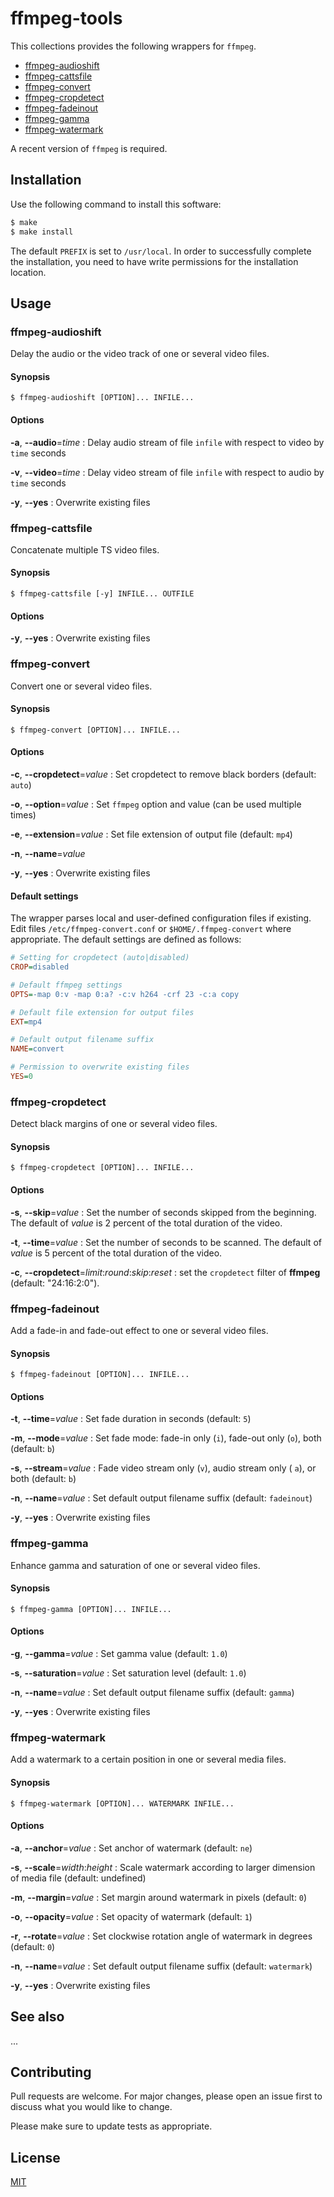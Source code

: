 # ffmpeg-tools

This collections provides the following wrappers for `ffmpeg`.

+ [ffmpeg-audioshift](#ffmpeg-audioshift)
+ [ffmpeg-cattsfile](#ffmpeg-cattsfile)
+ [ffmpeg-convert](#ffmpeg-convert)
+ [ffmpeg-cropdetect](#ffmpeg-cropdetect)
+ [ffmpeg-fadeinout](#ffmpeg-fadeinout)
+ [ffmpeg-gamma](#ffmpeg-gamma)
+ [ffmpeg-watermark](#ffmpeg-watermark)

A recent version of `ffmpeg` is required.



## Installation

Use the following command to install this software:

```bash
$ make
$ make install
```

The default `PREFIX` is set to `/usr/local`.  In order to successfully complete the installation, you need to have write permissions for the installation location.



## Usage


### ffmpeg-audioshift

Delay the audio or the video track of one or several video files.

#### Synopsis

```console
$ ffmpeg-audioshift [OPTION]... INFILE...
```

#### Options

**-a**, **--audio**=_time_
: Delay audio stream of file `infile` with respect to video by `time` seconds

**-v**, **--video**=_time_
: Delay video stream of file `infile` with respect to audio by `time` seconds

**-y**, **--yes**
: Overwrite existing files


### ffmpeg-cattsfile

Concatenate multiple TS video files.

#### Synopsis

```console
$ ffmpeg-cattsfile [-y] INFILE... OUTFILE
```

#### Options

**-y**, **--yes**
: Overwrite existing files


### ffmpeg-convert

Convert one or several video files.

#### Synopsis

```console
$ ffmpeg-convert [OPTION]... INFILE...
```

#### Options

**-c**, **--cropdetect**=_value_
: Set cropdetect to remove black borders (default: `auto`)

**-o**, **--option**=_value_
: Set `ffmpeg` option and value (can be used multiple times)

**-e**, **--extension**=_value_
: Set file extension of output file (default: `mp4`)

**-n**, **--name**=_value_

**-y**, **--yes**
: Overwrite existing files

#### Default settings

The wrapper parses local and user-defined configuration files if existing.  Edit files `/etc/ffmpeg-convert.conf` or `$HOME/.ffmpeg-convert` where appropriate.  The default settings are defined as follows:

```ini
# Setting for cropdetect (auto|disabled)
CROP=disabled

# Default ffmpeg settings
OPTS=-map 0:v -map 0:a? -c:v h264 -crf 23 -c:a copy

# Default file extension for output files
EXT=mp4

# Default output filename suffix
NAME=convert

# Permission to overwrite existing files
YES=0
```


### ffmpeg-cropdetect

Detect black margins of one or several video files.

#### Synopsis

```console
$ ffmpeg-cropdetect [OPTION]... INFILE...
```

#### Options

**-s**, **--skip**=_value_
: Set the number of seconds skipped from the beginning.  The default of _value_ is 2 percent of the total duration of the video.  

**-t**, **--time**=_value_
: Set the number of seconds to be scanned.  The default of _value_ is 5 percent of the total duration of the video.

**-c**, **--cropdetect**=_limit_:_round_:_skip_:_reset_
: set the `cropdetect` filter of **ffmpeg** (default: "24:16:2:0").


### ffmpeg-fadeinout

Add a fade-in and fade-out effect to one or several video files.

#### Synopsis

```console
$ ffmpeg-fadeinout [OPTION]... INFILE...
```

#### Options

**-t**, **--time**=_value_
: Set fade duration in seconds (default: `5`)

**-m**, **--mode**=_value_
: Set fade mode: fade-in only (`i`), fade-out only (`o`), both (default: `b`)

**-s**, **--stream**=_value_
: Fade video stream only (`v`), audio stream only ( `a`), or both (default: `b`)

**-n**, **--name**=_value_
: Set default output filename suffix (default: `fadeinout`)

**-y**, **--yes**
: Overwrite existing files


### ffmpeg-gamma

Enhance gamma and saturation of one or several video files.

#### Synopsis

```console
$ ffmpeg-gamma [OPTION]... INFILE...
```

#### Options

**-g**, **--gamma**=_value_
: Set gamma value (default: `1.0`)

**-s**, **--saturation**=_value_
: Set saturation level (default: `1.0`)

**-n**, **--name**=_value_
: Set default output filename suffix (default: `gamma`)

**-y**, **--yes**
: Overwrite existing files


### ffmpeg-watermark

Add a watermark to a certain position in one or several media files.

#### Synopsis

```console
$ ffmpeg-watermark [OPTION]... WATERMARK INFILE...
```

#### Options

**-a**, **--anchor**=_value_
: Set anchor of watermark (default: `ne`)

**-s**, **--scale**=_width_:_height_
: Scale watermark according to larger dimension of media file (default: undefined)

**-m**, **--margin**=_value_
: Set margin around watermark in pixels (default: `0`)

**-o**, **--opacity**=_value_
: Set opacity of watermark (default: `1`)

**-r**, **--rotate**=_value_
: Set clockwise rotation angle of watermark in degrees (default: `0`)

**-n**, **--name**=_value_
: Set default output filename suffix (default: `watermark`)

**-y**, **--yes**
: Overwrite existing files


## See also

...



## Contributing

Pull requests are welcome. For major changes, please open an issue first to discuss what you would like to change.

Please make sure to update tests as appropriate.



## License

[MIT](https://choosealicense.com/licenses/mit/)
